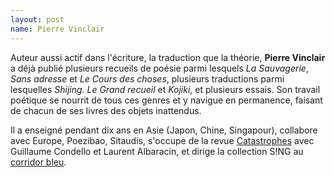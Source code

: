 ```yaml
---
layout: post
name: Pierre Vinclair
---
```

Auteur aussi actif dans l'écriture, la traduction que la théorie, **Pierre Vinclair** a déjà publié plusieurs recueils de poésie parmi lesquels *La Sauvagerie*, *Sans adresse* et *Le Cours des choses*, plusieurs traductions parmi lesquelles *Shijing. Le Grand recueil* et *Kojiki*, et plusieurs essais. Son travail poétique se nourrit de tous ces genres et y navigue en permanence, faisant de chacun de ses livres des objets inattendus.


Il a enseigné pendant dix ans en Asie (Japon, Chine, Singapour), collabore avec Europe, Poezibao, Sitaudis, s'occupe de la revue [Catastrophes](https://revuecatastrophes.wordpress.com/) avec Guillaume Condello et Laurent Albaracin, et dirige la collection S!NG au [corridor bleu](https://www.lecorridorbleu.fr/).